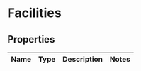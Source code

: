 # Facilities

## Properties
Name | Type | Description | Notes
------------ | ------------- | ------------- | -------------
